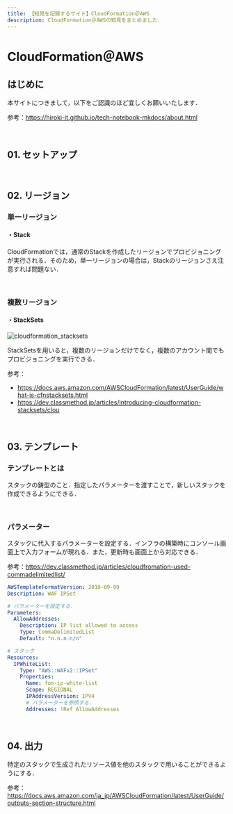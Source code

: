 ```yaml
---
title: 【知見を記録するサイト】CloudFormation＠AWS
description: CloudFormation＠AWSの知見をまとめました．
---
```


# CloudFormation＠AWS

## はじめに

本サイトにつきまして，以下をご認識のほど宜しくお願いいたします．

参考：https://hiroki-it.github.io/tech-notebook-mkdocs/about.html

<br>

## 01. セットアップ

<br>

## 02. リージョン

### 単一リージョン

#### ・Stack

CloudFormationでは，通常のStackを作成したリージョンでプロビジョニングが実行される．そのため，単一リージョンの場合は，Stackのリージョンさえ注意すれば問題ない．

<br>

### 複数リージョン

####  ・StackSets

![cloudformation_stacksets](https://raw.githubusercontent.com/hiroki-it/tech-notebook/master/images/cloudformation_stacksets.png)


StackSetsを用いると，複数のリージョンだけでなく，複数のアカウント間でもプロビジョニングを実行できる．

参考：

- https://docs.aws.amazon.com/AWSCloudFormation/latest/UserGuide/what-is-cfnstacksets.html
- https://dev.classmethod.jp/articles/introducing-cloudformation-stacksets/clou

<br>

## 03. テンプレート

### テンプレートとは

スタックの鋳型のこと．指定したパラメーターを渡すことで，新しいスタックを作成できるようにできる．

<br>

### パラメーター

スタックに代入するパラメーターを設定する．インフラの構築時にコンソール画面上で入力フォームが現れる．また，更新時も画面上から対応できる．

参考：https://dev.classmethod.jp/articles/cloudfromation-used-commadelimitedlist/

```yaml
AWSTemplateFormatVersion: 2010-09-09
Description: WAF IPSet

# パラメーターを設定する．
Parameters:
  AllowAddresses:
    Description: IP list allowed to access
    Type: CommaDelimitedList
    Default: "n.n.n.n/n"

# スタック
Resources:
  IPWhiteList:
    Type: "AWS::WAFv2::IPSet"
    Properties:
      Name: foo-ip-white-list
      Scope: REGIONAL
      IPAddressVersion: IPV4
      # パラメーターを参照する．
      Addresses: !Ref AllowAddresses
```

<br>

## 04. 出力

特定のスタックで生成されたリソース値を他のスタックで用いることができるようにする．

参考：https://docs.aws.amazon.com/ja_jp/AWSCloudFormation/latest/UserGuide/outputs-section-structure.html

<br>
